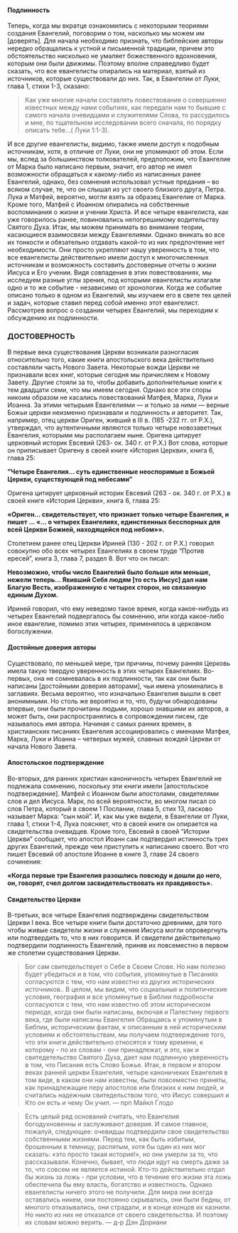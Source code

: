 #### Подлинность	

Теперь, когда мы вкратце ознакомились с некоторыми теориями создания Евангелий, поговорим о том, насколько мы можем им [доверять].Для начала необходимо признать, что библейские авторы нередко обращались к устной и письменной традиции, причем это обстоятельство нисколько не умаляет божественного вдохновения, которым они были движимы. Поэтому вполне справедливо будет сказать, что все евангелисты опирались на материал, взятый из источников, которые существовали до них.Так, в Евангелии от Луки, глава 1, стихи 1-3, сказано:

> Как уже многие начали составлять повествования о совершенно известных между нами событиях, как передали нам то бывшие с самого начала очевидцами и служителями Слова, то рассудилось и мне, по тщательном исследовании всего сначала, по порядку описать тебе…( Луки 1:1-3).

И все другие евангелисты, видимо, также имели доступ к подобным источникам, хотя, в отличие от Луки, они не упоминают об этом. Если мы, вслед за большинством толкователей, предположим, что Евангелие от Марка было написано первым, значит, его автор не имел возможности обращаться к какому-либо из написанных ранее Евангелий, однако, без сомнения использовал устные предания – во всяком случае, те, что он слышал из уст своего близкого друга, Петра. Лука и Матфей, вероятно, могли взять за образец Евангелие от Марка. Кроме того, Матфей с Иоанном опирались на собственные воспоминания о жизни и учении Христа. И все четыре евангелиста, как уже говорилось ранее, повиновались непогрешимому водительству Святого Духа.Итак, мы можем принимать во внимание теории, касающиеся взаимосвязи между Евангелиями. Однако вникать во все их тонкости и обязательно отдавать какой-то из них предпочтение нет необходимости. Они просто укрепляют нашу уверенность в том, что все евангелисты действительно имели доступ к многочисленных источникам и возможность составить достоверные отчеты о жизни Иисуса и Его учении. Видя совпадения в этих повествованиях, мы исследуем разные углы зрения, под которыми евангелисты излагали одно и то же событие - независимо от хронологии. Когда же событие описано только в одном из Евангелий, мы изучаем его в свете тех целей и задач, которые ставил перед собой именно этот евангелист.Рассмотрев вопрос о создании четырех Евангелий, мы переходим к обсуждению их подлинности.


### ДОСТОВЕРНOСТЬ
	
В первые века существования Церкви возникали разногласия относительно того, какие книги апостольского века действительно составляли часть Нового Завета. Некоторые вожди Церкви не признавали всех книг, которые сегодня мы причисляем к Новому Завету. Другие стояли за то, чтобы добавить дополнительные книги к тем двадцати семи, что мы имеем сегодня.
Однако все эти споры никоим образом не касались повествований Матфея, Марка, Луки и Иоанна. За этими четырьмя Евангелиями — и только за ними — верные Божьи церкви неизменно признавали и подлинность и авторитет.Так, например, отец церкви Ориген, живший в ІІІ в. (185 -232 гг. от Р.Х.), утверждал, что аутентичными являются только четыре новозаветных Евангелия, которыми мы располагаем ныне.Оригена цитирует церковный историк Евсевий (263- ок. 340 г. от Р.Х.) Вот слова, которые он приписывает Оригену в своей книге «История Церкви», книга 6, глава 25:

**”Четыре Евангелия… суть единственные неоспоримые в Божьей Церкви, существующей под небесами”**

Оригена цитирует церковный историк Евсевий (263 - ок. 340 г. от Р.Х.) в своей книге «История Церкви», книга 6, глава 25:

**«Ориген… свидетельствует, что признает только четыре Евангелия, и пишет … «… о четырех Евангелиях, единственных бесспорных для всей Церкви Божией, находящейся под небом»».**

Столетием ранее отец Церкви Ириней (130 - 202 г. от Р.Х.) говорил совокупно обо всех четырех Евангелиях в своем труде “Против ересей”, книга 3, глава 7, раздел 8. Вот что он писал:

**Невозможно, чтобы число Евангелий было больше или меньше, нежели теперь... Явивший Себя людям [то есть Иисус] дал нам Благую Весть, изображенную с четырех сторон, но связанную единым Духом.**

Ириней говорил, что ему неведомо такое время, когда какое-нибудь из четырех Евангелий подвергалось бы сомнению, или когда какое-либо иное евангелие, помимо этих четырех, применялось в церковном богослужении.


#### Достойные доверия авторы

Существовало, по меньшей мере, три причины, почему ранняя Церковь имела такую твердую уверенность в этих четырех Евангелиях. Во-первых, она не сомневалась в их подлинности, так как они были написаны [достойными доверия авторами], чьи имена упоминались в заглавиях.Весьма вероятно, что изначально Евангелия вышли в свет анонимными. Но столь же вероятно и то, что, будучи обнародованы впервые, они были прочитаны людьми, хорошо знавшими их авторов, а может быть, они распространялись в сопровождении писем, где называлось имя автора. Начиная с самых ранних времен, в христианских писаниях Евангелия ассоциировались с именами Матфея, Марка, Луки и Иоанна – четверых мужей, славных вождей Церкви от начала Нового Завета.


#### Апостольское подтверждение

Во-вторых, для ранних христиан каноничность четырех Евангелий не подлежала сомнению, поскольку эти книги имели [апостольское подтверждение].Матфей с Иоанном были апостолами, свидетелями слов и дел Иисуса. Марк, по всей вероятности, во многом писал со слов Петра, который в своем 1 Послании, глава 5, стих 13, ласково называет Марка: “сын мой”. И, как мы уже видели, в Евангелии от Луки, глава 1, стихи 1-4, Лука поясняет, что в своей книге он опирается на свидетельства очевидцев.Кроме того, Евсевий в своей “Истории Церкви” сообщает, что апостол Иоанн сам подтвердил истинность трех других Евангелий, прежде чем приступить к написанию своего. Вот что пишет Евсевий об апостоле Иоанне в книге 3, главе 24 своего сочинения:

**«Когда первые три Евангелия разошлись повсюду и дошли до него, он, говорят, счел долгом засвидетельствовать их правдивость».**
	

#### Свидетельство Церкви

В-третьих, все четыре Евангелия подтверждены свидетельством Церкви І века. Все четыре книги были достаточно древними, для того чтобы живые свидетели жизни и служения Иисуса могли опровергнуть или подтвердить то, что в них говорится. И свидетели действительно подтвердили подлинность Евангелий, приняв их повсеместно в первом же столетии существования Церкви.

> Бог сам свитедельствует о Себе в Своем Слове. Но нам полезно будет убедиться и в том, что события, упомянутые в Писаниях согласуются с тем, что нам известно из других исторических источников.. В целом, мы видим, что социальные и политические условия, география и все упомянутые в Библии подробности согласуются с тем, что нам известно об этом историческом периоде, когда они были написаны, включая и Палестину первого века, где были написаны Евангелия Обращаясь к упомянутым в Библии, историческим фактам, к описанным в ней историческим условиям и обстоятельствам, мы получаем подтверждение того, что эти книги действительно относятся к тому времени, к которому - по их словам - они принадлежат, и это, как и свитедетельство Святого Духа, дает нам подлинную уверенность в том, что Писания есть Слово Божье. Итак, в первом и втором веках ранней церкви Евангелия, четыре каноничеких Евангелия в том виде, в каком они нам известны, были повсеместно приняты, как принадлежащие перу апостолов или близких к ним людей, и считались надежным свитедельством того, что Иисус совершил и Кто он есть и чему Он учил.— прп Майкл Глодо



> Есть целый ряд оснований считать, что Евангелия богодухновенны и заслуживают доверия. И самое главное, пожалуй, следующее: очевидцы подтвердили свое свидетельство собственными жизнями. Перед тем, как быть избитым, брошенным в темницу, распятым, хотя бы один из них мог сказать: «это просто такая история!», но они умерли за то, что рассказывали. Конечно, бывает, что люди идут на смерть даже за то, что совсем не является истиной. Кто-то действительно отдал бы жизнь за ложь - при условии, что в течение его жизни эта ложь обеспечила бы ему власть, богатство и известность. Однако евангелисты ничего этого не получили. Для мира они всегда оставались никем, они постоянно скрывались, они были бедны, от многого отказывались, они страдали, и в конце концов их казнили. Но никто из них не отказался от своего свидетельства. И поэтому их словам можно верить. 
> — д-р Дэн Дориани
